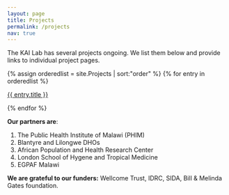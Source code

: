 ```yaml
---
layout: page
title: Projects
permalink: /projects
nav: true
---
```


The KAI Lab has several projects ongoing. We list them below and provide links to individual project pages.

{% assign orderedlist = site.Projects | sort:"order" %}
{% for entry in orderedlist %}
  <p>
    <a href="{{site.baseurl}}{{entry.url}}">
      {{ entry.title }}
    </a>
  </p>
{% endfor %}

**Our partners are**:

1. The Public Health Institute of Malawi (PHIM)
2. Blantyre and Lilongwe DHOs
3. African Population and Health Research Center
4. London School of Hygene and Tropical Medicine
5. EGPAF Malawi

**We are grateful to our funders:** Wellcome Trust, IDRC, SIDA, Bill & Melinda Gates foundation. 


[OHDSI]:   [https://www.ohdsi.org]
[inspireweb]:   [https://inspiredata.network/about]
[c19catalog]:   [https://healthdataafrica.org/]

